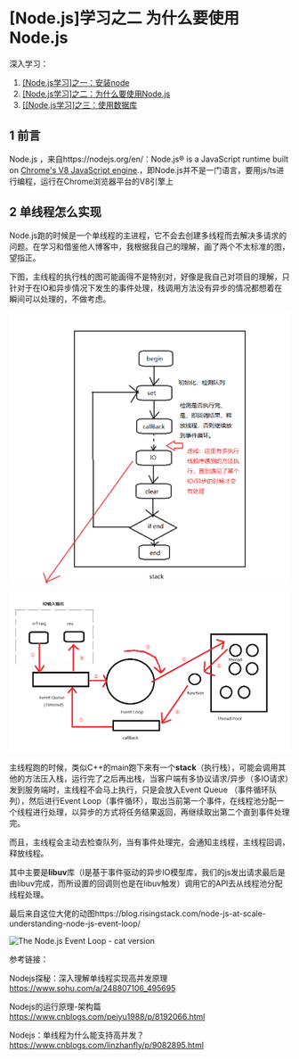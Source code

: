# [Node.js]学习之二 为什么要使用Node.js
深入学习：
 1. [\[Node.js学习\]之一：安装node](https://github.com/ToSaySomething/Node.jsStudying/blob/master/%5BNode.js学习%5D之一：安装nodejs搭环境.md)
 2. [\[Node.js学习\]之二：为什么要使用Node.js](https://github.com/ToSaySomething/Node.jsStudying/blob/master/%5BNode.js学习%5D之二：为什么要使用Node.js.md)
 3. [\[[Node.js学习]之三：使用数据库](https://github.com/ToSaySomething/Node.jsStudying/blob/master/%5BNode.js学习%5D之三：使用数据库.md)
 
## 1 前言

Node.js ，来自https://nodejs.org/en/：Node.js® is a JavaScript runtime built on [Chrome's V8 JavaScript engine](https://v8.dev/).，即Node.js并不是一门语言，要用js/ts进行编程，运行在Chrome浏览器平台的V8引擎上

## 2 单线程怎么实现

Node.js跑的时候是一个单线程的主进程，它不会去创建多线程而去解决多请求的问题。在学习和借鉴他人博客中，我根据我自己的理解，画了两个不太标准的图，望指正。

下图，主线程的执行栈的图可能画得不是特别对，好像是我自己对项目的理解，只针对于在IO和异步情况下发生的事件处理，栈调用方法没有异步的情况都想着在瞬间可以处理的，不做考虑。

![1567070698400](https://github.com/ToSaySomething/Node.jsStudying/raw/master/Pic/Three/stack.png)

![1567069137943](https://github.com/ToSaySomething/Node.jsStudying/raw/master/Pic/Three/all.png)

​		主线程跑的时候，类似C++的main跑下来有一个**stack**（执行栈），可能会调用其他的方法压入栈，运行完了之后再出栈，当客户端有多协议请求/异步（多IO请求）发到服务端时，主线程不会马上执行，只是会放入Event Queue （事件循环队列），然后进行Event Loop（事件循环），取出当前第一个事件，在线程池分配一个线程进行处理，以异步的方式将任务结果返回，再继续取出第二个直到事件处理完。

​		而且，主线程会主动去检查队列，当有事件处理完，会通知主线程，主线程回调，释放线程。

​		其中主要是**libuv**库（l是基于事件驱动的异步IO模型库，我们的js发出请求最后是由libuv完成，而所设置的回调则也是在libuv触发）调用它的API去从线程池分配线程处理。

​		最后来自这位大佬的动图https://blog.risingstack.com/node-js-at-scale-understanding-node-js-event-loop/

![The Node.js Event Loop - cat version](https://blog-assets.risingstack.com/2017/01/cat-node-js-event-loop-.gif)

参考链接：

Nodejs探秘：深入理解单线程实现高并发原理  https://www.sohu.com/a/248807106_495695

Nodejs的运行原理-架构篇 https://www.cnblogs.com/peiyu1988/p/8192066.html

Nodejs：单线程为什么能支持高并发？https://www.cnblogs.com/linzhanfly/p/9082895.html
